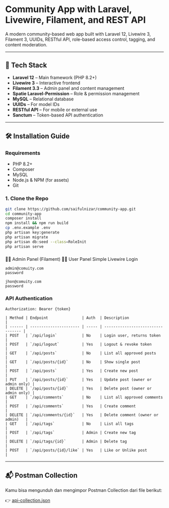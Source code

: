 # Community App with Laravel, Livewire, Filament, and REST API

A modern community-based web app built with Laravel 12, Livewire 3, Filament 3, UUIDs, RESTful API, role-based access control, tagging, and content moderation.

---

## 🚀 Tech Stack

- **Laravel 12** – Main framework (PHP 8.2+)
- **Livewire 3** – Interactive frontend
- **Filament 3.3** – Admin panel and content management
- **Spatie Laravel-Permission** – Role & permission management
- **MySQL** – Relational database
- **UUIDs** – For model IDs
- **RESTful API** – For mobile or external use
- **Sanctum** – Token-based API authentication

---

## 🛠️ Installation Guide

### Requirements

- PHP 8.2+
- Composer
- MySQL
- Node.js & NPM (for assets)
- Git

### 1. Clone the Repo

```bash
git clone https://github.com/saifulnizar/community-app.git
cd community-app
composer install
npm install && npm run build
cp .env.example .env
php artisan key:generate
php artisan migrate
php artisan db:seed --class=RoleInit
php artisan serve
```


###
👩‍💼 Admin Panel (Filament)
👩‍💼 User Panel Simple Livewire
Login
```
admin@comuity.com
password

jhon@comuity.com
password
```

### API Authentication

```
Authorization: Bearer {token}

| Method | Endpoint               | Auth  | Description                       |
| ------ | ---------------------- | ----- | --------------------------------- |
| POST   | `/api/login`           | No    | Login user, returns token         |
| POST   | `/api/logout`          | Yes   | Logout & revoke token             |
| GET    | `/api/posts`           | No    | List all approved posts           |
| GET    | `/api/posts/{id}`      | No    | Show single post                  |
| POST   | `/api/posts`           | Yes   | Create new post                   |
| PUT    | `/api/posts/{id}`      | Yes   | Update post (owner or admin only) |
| DELETE | `/api/posts/{id}`      | Yes   | Delete post (owner or admin only) |
| GET    | `/api/comments`        | No    | List all approved comments        |
| POST   | `/api/comments`        | Yes   | Create comment                    |
| DELETE | `/api/comments/{id}`   | Yes   | Delete comment (owner or admin)   |
| GET    | `/api/tags`            | No    | List all tags                     |
| POST   | `/api/tags`            | Admin | Create new tag                    |
| DELETE | `/api/tags/{id}`       | Admin | Delete tag                        |
| POST   | `/api/posts/{id}/like` | Yes   | Like or Unlike post               |

```



---
## 📬 Postman Collection

Kamu bisa mengunduh dan mengimpor Postman Collection dari file berikut:

👉 [api-collection.json](./api-collection.json)

